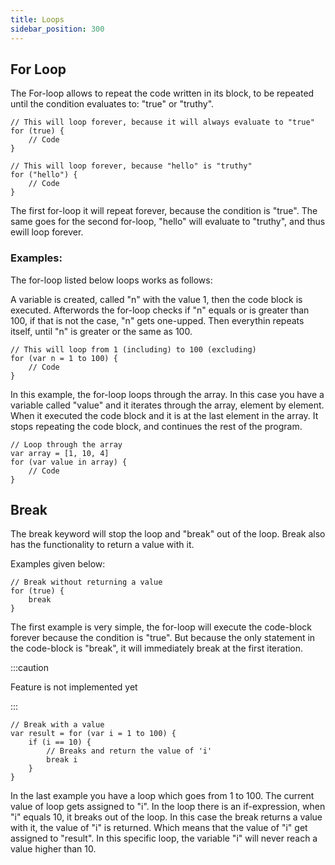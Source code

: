 ```yaml
---
title: Loops
sidebar_position: 300
---
```


## For Loop

The For-loop allows to repeat the code written in its block, to be repeated
until the condition evaluates to: "true" or "truthy".

```loop
// This will loop forever, because it will always evaluate to "true"
for (true) {
    // Code
}

// This will loop forever, because "hello" is "truthy"
for ("hello") {
    // Code
}
```

The first for-loop it will repeat forever, because the condition is "true". The same goes for the second for-loop, "hello" will evaluate to "truthy", and thus ewill loop forever.

### Examples:

The for-loop listed below loops works as follows:

A variable is created, called "n" with the value 1, then the code block is executed. Afterwords the for-loop checks if "n" equals or is greater than 100, if that is not the case, "n" gets one-upped. 
Then everythin repeats itself, until "n" is greater or the same as 100.

```loop
// This will loop from 1 (including) to 100 (excluding)
for (var n = 1 to 100) {
    // Code
}
```

In this example, the for-loop loops through the array. In this case you have a variable called "value" and it iterates through the array, element by element. When it executed the code block and it is at the last element in the array. It stops repeating the code block, and continues the rest of the program.

```loop
// Loop through the array
var array = [1, 10, 4]
for (var value in array) {
    // Code
}
```

## Break

The break keyword will stop the loop and "break" out of the loop. Break also has
the functionality to return a value with it.

Examples given below:

```loop
// Break without returning a value
for (true) {
    break
}
```

The first example is very simple, the for-loop will execute the code-block forever because the condition is "true". But because the only statement in the code-block is "break", it will immediately break at the first iteration.

:::caution

Feature is not implemented yet

:::

```loop
// Break with a value
var result = for (var i = 1 to 100) {
    if (i == 10) {
        // Breaks and return the value of 'i'
        break i
    }
}
```

In the last example you have a loop which goes from 1 to 100. The current value of loop gets assigned to "i". In the loop there is an if-expression, when "i" equals 10, it breaks out of the loop. In this case the break returns a value with it, the value of "i" is returned. Which means that the value of "i" get assigned to "result". In this specific loop, the variable "i" will never reach a value higher than 10.